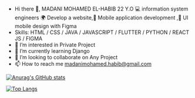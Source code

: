 - Hi there 👋, MADANI MOHAMED EL-HABIB 22 Y.O
  💻 information system engineers
  🌍 Develop a website,📱 Mobile application development ,📱 UI mobile design with Figma
- Skills: HTML / CSS / JAVA / JAVASCRIPT / FLUTTER / PYTHON / REACT JS / FIGMA
- 👀 I’m interested in Private Project
- 🌱 I’m currently learning Django
- 💞️ I’m looking to collaborate on Any Project
- 📫 How to reach me madanimohamed.habib@gmail.com

[![Anurag's GitHub stats](https://github-readme-stats.vercel.app/api?username=madanimohadhabib&show_icons=true&theme=dark)](https://github.com/madanimohadhabib/github-readme-stats)

[![Top Langs](https://github-readme-stats.vercel.app/api/top-langs/?username=madanimohadhabib)](https://github.com/madanimohadhabib/github-readme-stats)
